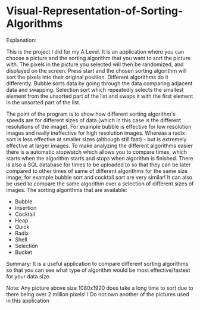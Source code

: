 # Visual-Representation-of-Sorting-Algorithms


Explanation:

This is the project I did for my A Level. It is an application where you can choose a picture and the sorting algorithm that you want to sort the picture with. The pixels in the picture you selected will then be randomized, and displayed on the screen. Press start and the chosen sorting algorithm will sort the pixels into their original position. Different algorithms do it differently. Bubble sorts data by going through the data comparing adjacent data and swapping. Selection sort which repeatedly selects the smallest element from the unsorted part of the list and swaps it with the first element in the unsorted part of the list. 
  
  The point of the program is to show how different sorting algorithm's speeds are for different sizes of data (which in this case is the different resolutions of the image). For example bubble is effective for low resolution images and really ineffective for high resolution images. Whereas a radix sort is less effective at smaller sizes (although still fast) - but is extremely effective at larger images.
  To make analyzing the different algorithms easier there is a automatic stopwatch which allows you to compare times, which starts when the algorithm starts and stops when algorithm is finished.
  There is also a SQL database for times to be uploaded to so that they can be later compared to other times of same of different algorithms for the same size image, for example bubble sort and cocktail sort are very similar! It can also be used to compare the same algorithm over a selection of different sizes of images. 
  The sorting algorithms that are available:
  - Bubble
  - Insertion
  - Cocktail
  - Heap
  - Quick
  - Radix 
  - Shell
  - Selection
  - Bucket
  
  Summary:
  It is a useful application to compare different sorting algorithms so that you can see what type of algorithm would be most effective/fastest for your data size. 
  
  Note:
  Any picture above size 1080x1920 does take a long time to sort due to there being over 2 million pixels!
  I Do not own another of the pictures used in this application

 

 

  


  

